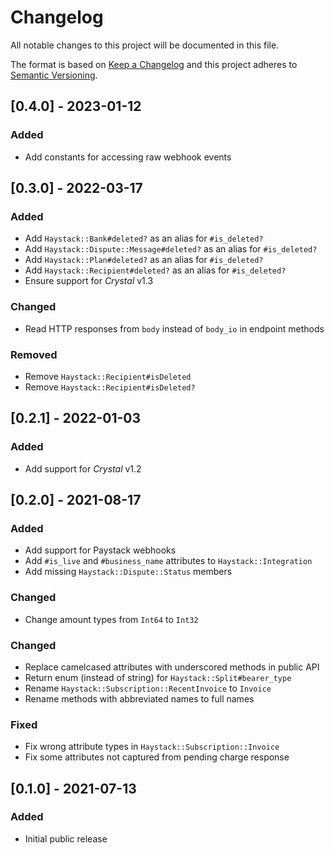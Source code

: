 # Changelog

All notable changes to this project will be documented in this file.

The format is based on [Keep a Changelog](http://keepachangelog.com/en/1.0.0/)
and this project adheres to [Semantic Versioning](http://semver.org/spec/v2.0.0.html).

## [0.4.0] - 2023-01-12

### Added
- Add constants for accessing raw webhook events

## [0.3.0] - 2022-03-17

### Added
- Add `Haystack::Bank#deleted?` as an alias for `#is_deleted?`
- Add `Haystack::Dispute::Message#deleted?` as an alias for `#is_deleted?`
- Add `Haystack::Plan#deleted?` as an alias for `#is_deleted?`
- Add `Haystack::Recipient#deleted?` as an alias for `#is_deleted?`
- Ensure support for *Crystal* v1.3

### Changed
- Read HTTP responses from `body` instead of `body_io` in endpoint methods

### Removed
- Remove `Haystack::Recipient#isDeleted`
- Remove `Haystack::Recipient#isDeleted?`

## [0.2.1] - 2022-01-03

### Added
- Add support for *Crystal* v1.2

## [0.2.0] - 2021-08-17

### Added
- Add support for Paystack webhooks
- Add `#is_live` and `#business_name` attributes to `Haystack::Integration`
- Add missing `Haystack::Dispute::Status` members

### Changed
- Change amount types from `Int64` to `Int32`

### Changed
- Replace camelcased attributes with underscored methods in public API
- Return enum (instead of string) for `Haystack::Split#bearer_type`
- Rename `Haystack::Subscription::RecentInvoice` to `Invoice`
- Rename methods with abbreviated names to full names

### Fixed
- Fix wrong attribute types in `Haystack::Subscription::Invoice`
- Fix some attributes not captured from pending charge response

## [0.1.0] - 2021-07-13

### Added
- Initial public release
